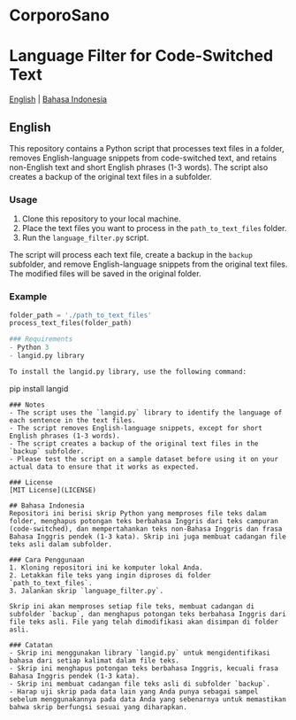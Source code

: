 # CorporoSano
# Language Filter for Code-Switched Text
[English](#english) | [Bahasa Indonesia](#bahasa-indonesia)

## English
This repository contains a Python script that processes text files in a folder, removes English-language snippets from code-switched text, and retains non-English text and short English phrases (1-3 words). The script also creates a backup of the original text files in a subfolder.

### Usage
1. Clone this repository to your local machine.
2. Place the text files you want to process in the `path_to_text_files` folder.
3. Run the `language_filter.py` script.

The script will process each text file, create a backup in the `backup` subfolder, and remove English-language snippets from the original text files. The modified files will be saved in the original folder.

### Example
```python
folder_path = './path_to_text_files'
process_text_files(folder_path)

### Requirements
- Python 3
- langid.py library

To install the langid.py library, use the following command:
```
pip install langid
```
### Notes
- The script uses the `langid.py` library to identify the language of each sentence in the text files.
- The script removes English-language snippets, except for short English phrases (1-3 words).
- The script creates a backup of the original text files in the `backup` subfolder.
- Please test the script on a sample dataset before using it on your actual data to ensure that it works as expected.

### License
[MIT License](LICENSE)

## Bahasa Indonesia
Repositori ini berisi skrip Python yang memproses file teks dalam folder, menghapus potongan teks berbahasa Inggris dari teks campuran (code-switched), dan mempertahankan teks non-Bahasa Inggris dan frasa Bahasa Inggris pendek (1-3 kata). Skrip ini juga membuat cadangan file teks asli dalam subfolder.

### Cara Penggunaan
1. Kloning repositori ini ke komputer lokal Anda.
2. Letakkan file teks yang ingin diproses di folder `path_to_text_files`.
3. Jalankan skrip `language_filter.py`.

Skrip ini akan memproses setiap file teks, membuat cadangan di subfolder `backup`, dan menghapus potongan teks berbahasa Inggris dari file teks asli. File yang telah dimodifikasi akan disimpan di folder asli.

### Catatan
- Skrip ini menggunakan library `langid.py` untuk mengidentifikasi bahasa dari setiap kalimat dalam file teks.
- Skrip ini menghapus potongan teks berbahasa Inggris, kecuali frasa Bahasa Inggris pendek (1-3 kata).
- Skrip ini membuat cadangan file teks asli di subfolder `backup`.
- Harap uji skrip pada data lain yang Anda punya sebagai sampel sebelum menggunakannya pada data Anda yang sebenarnya untuk memastikan bahwa skrip berfungsi sesuai yang diharapkan.

